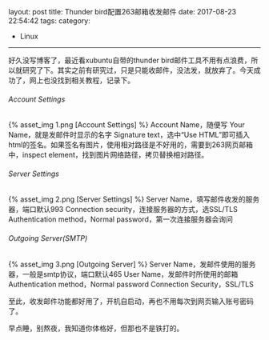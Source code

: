 layout: post
title: Thunder bird配置263邮箱收发邮件
date: 2017-08-23 22:54:42
tags:
category:
- Linux
---
好久没写博客了，最近看xubuntu自带的thunder bird邮件工具不用有点浪费，所以就研究了下。其实之前有研究过，只是只能收邮件，没法发，就放弃了。今天成功了，网上也没找到相关教程，记录下。

###### Account Settings
{% asset_img 1.png [Account Settings] %}
Account Name，随便写
Your Name，就是发邮件时显示的名字
Signature text，选中“Use HTML”即可插入html的签名。如果签名有图片，使用相对路径是不好用的，需要到263网页邮箱中，inspect element，找到图片网络路径，拷贝替换相对路径。

###### Server Settings
{% asset_img 2.png [Server Settings] %}
Server Name，填写邮件收发的服务器，端口默认993
Connection security，连接服务器的方式，选SSL/TLS
Authentication method，Normal password，第一次连接服务器会询问

###### Outgoing Server(SMTP)
{% asset_img 3.png [Outgoing Server] %}
Server Name，发邮件使用的服务器，一般是smtp协议，端口默认465
User Name，发邮件时所使用的邮箱
Authentication method，Normal password
Connection Security，SSL/TLS

至此，收发邮件功能都好用了，开机自启动，再也不用每次到网页输入账号密码了。

早点睡，别熬夜，我知道你体格好，但那也不是铁打的。